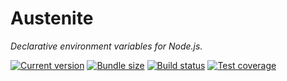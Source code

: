 # Austenite

_Declarative environment variables for Node.js._

[![Current version][badge-version-image]][badge-version-link]
[![Bundle size][badge-bundle-image]][badge-bundle-link]
[![Build status][badge-build-image]][badge-build-link]
[![Test coverage][badge-coverage-image]][badge-coverage-link]

[badge-build-image]: https://img.shields.io/github/workflow/status/eloquent/austenite/CI?style=for-the-badge
[badge-build-link]: https://github.com/eloquent/austenite/actions/workflows/ci.yml
[badge-bundle-image]: https://img.shields.io/bundlephobia/minzip/@eloquent/austenite?style=for-the-badge
[badge-bundle-link]: https://bundlephobia.com/result?p=@eloquent/austenite
[badge-coverage-image]: https://img.shields.io/codecov/c/gh/eloquent/austenite?style=for-the-badge
[badge-coverage-link]: https://codecov.io/gh/eloquent/austenite
[badge-version-image]: https://img.shields.io/npm/v/@eloquent/austenite?label=%40eloquent%2Faustenite&logo=npm&style=for-the-badge
[badge-version-link]: https://npmjs.com/package/@eloquent/austenite
